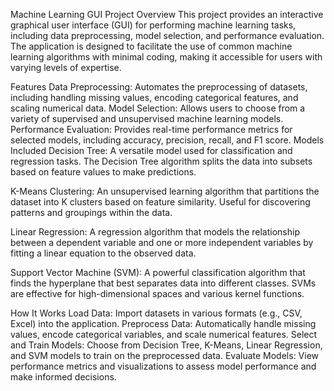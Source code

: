Machine Learning GUI Project
Overview
This project provides an interactive graphical user interface (GUI) for performing machine learning tasks, including data preprocessing, model selection, and performance evaluation. The application is designed to facilitate the use of common machine learning algorithms with minimal coding, making it accessible for users with varying levels of expertise.

Features
Data Preprocessing: Automates the preprocessing of datasets, including handling missing values, encoding categorical features, and scaling numerical data.
Model Selection: Allows users to choose from a variety of supervised and unsupervised machine learning models.
Performance Evaluation: Provides real-time performance metrics for selected models, including accuracy, precision, recall, and F1 score.
Models Included
Decision Tree: A versatile model used for classification and regression tasks. The Decision Tree algorithm splits the data into subsets based on feature values to make predictions.

K-Means Clustering: An unsupervised learning algorithm that partitions the dataset into K clusters based on feature similarity. Useful for discovering patterns and groupings within the data.

Linear Regression: A regression algorithm that models the relationship between a dependent variable and one or more independent variables by fitting a linear equation to the observed data.

Support Vector Machine (SVM): A powerful classification algorithm that finds the hyperplane that best separates data into different classes. SVMs are effective for high-dimensional spaces and various kernel functions.

How It Works
Load Data: Import datasets in various formats (e.g., CSV, Excel) into the application.
Preprocess Data: Automatically handle missing values, encode categorical variables, and scale numerical features.
Select and Train Models: Choose from Decision Tree, K-Means, Linear Regression, and SVM models to train on the preprocessed data.
Evaluate Models: View performance metrics and visualizations to assess model performance and make informed decisions.
